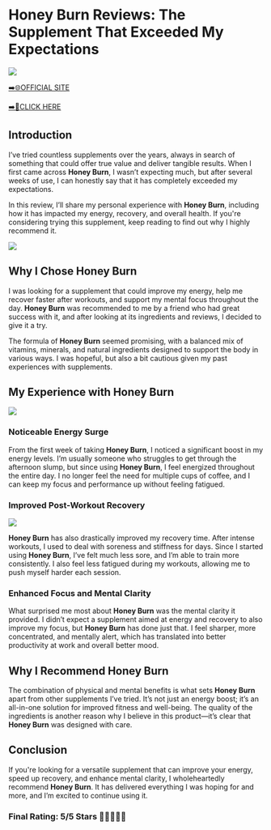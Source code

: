 # **Honey Burn Reviews**: The Supplement That Exceeded My Expectations

[![](https://static.vecteezy.com/system/resources/thumbnails/019/896/014/small/buy-now-gradient-button-with-cart-symbol-buy-now-illustration-png.png)](https://edetoop.top/lander/sugarpreland-1/honeyburn.html) 

[➡️🌐OFFICIAL SITE](https://edetoop.top/lander/sugarpreland-1/honeyburn.html) 

[➡️🔗CLICK HERE](https://edetoop.top/lander/sugarpreland-1/honeyburn.html) 


## Introduction

I’ve tried countless supplements over the years, always in search of something that could offer true value and deliver tangible results. When I first came across **Honey Burn**, I wasn’t expecting much, but after several weeks of use, I can honestly say that it has completely exceeded my expectations.

In this review, I’ll share my personal experience with **Honey Burn**, including how it has impacted my energy, recovery, and overall health. If you're considering trying this supplement, keep reading to find out why I highly recommend it.

[![](https://wallpapers.com/images/hd/red-order-now-button-udg4jcj4arvn8b0n-2.png)](https://edetoop.top/lander/sugarpreland-1/honeyburn.html)  

## Why I Chose **Honey Burn**

I was looking for a supplement that could improve my energy, help me recover faster after workouts, and support my mental focus throughout the day. **Honey Burn** was recommended to me by a friend who had great success with it, and after looking at its ingredients and reviews, I decided to give it a try.

The formula of **Honey Burn** seemed promising, with a balanced mix of vitamins, minerals, and natural ingredients designed to support the body in various ways. I was hopeful, but also a bit cautious given my past experiences with supplements.

## My Experience with **Honey Burn**

[![](https://static.vecteezy.com/system/resources/thumbnails/019/896/014/small/buy-now-gradient-button-with-cart-symbol-buy-now-illustration-png.png)](https://edetoop.top/lander/sugarpreland-1/honeyburn.html)

### Noticeable Energy Surge

From the first week of taking **Honey Burn**, I noticed a significant boost in my energy levels. I’m usually someone who struggles to get through the afternoon slump, but since using **Honey Burn**, I feel energized throughout the entire day. I no longer feel the need for multiple cups of coffee, and I can keep my focus and performance up without feeling fatigued.

### Improved Post-Workout Recovery

[![](https://wallpapers.com/images/hd/red-order-now-button-udg4jcj4arvn8b0n-2.png)](https://edetoop.top/lander/sugarpreland-1/honeyburn.html)  

**Honey Burn** has also drastically improved my recovery time. After intense workouts, I used to deal with soreness and stiffness for days. Since I started using **Honey Burn**, I’ve felt much less sore, and I’m able to train more consistently. I also feel less fatigued during my workouts, allowing me to push myself harder each session.

### Enhanced Focus and Mental Clarity

What surprised me most about **Honey Burn** was the mental clarity it provided. I didn’t expect a supplement aimed at energy and recovery to also improve my focus, but **Honey Burn** has done just that. I feel sharper, more concentrated, and mentally alert, which has translated into better productivity at work and overall better mood.

## Why I Recommend **Honey Burn**

The combination of physical and mental benefits is what sets **Honey Burn** apart from other supplements I’ve tried. It’s not just an energy boost; it’s an all-in-one solution for improved fitness and well-being. The quality of the ingredients is another reason why I believe in this product—it’s clear that **Honey Burn** was designed with care.

## Conclusion

If you're looking for a versatile supplement that can improve your energy, speed up recovery, and enhance mental clarity, I wholeheartedly recommend **Honey Burn**. It has delivered everything I was hoping for and more, and I’m excited to continue using it.

### Final Rating: 5/5 Stars 🌟🌟🌟🌟🌟

